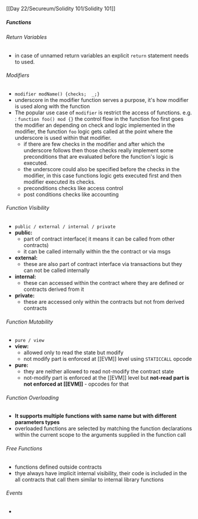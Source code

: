 [[Day 22/Secureum/Solidity 101/Solidity 101]]
##### Functions
###### Return Variables
- in case of unnamed return variables an explicit `return` statement needs to used.
###### Modifiers
- ```modifier modName() {checks;  _;}```
- underscore in the modifier function serves a purpose, it's how modifier is used along with the function
- The popular use case of `modifier` is restrict the access of functions.
	e.g. : `function foo() mod {}` the control flow in the function foo first goes the modifier an depending on check and logic implemented in the modifier, the function `foo` logic gets called at the point where the underscore is used within that modifier.
	- if there are few checks in the modifier and after which the underscore follows then those checks really implement some preconditions that are evaluated before the function's logic is executed.
	- the underscore could also be specified before the checks in the modifier, in this case functions logic gets executed first and then modifier executed its checks.
	- preconditions checks like access control
	- post conditions checks like accounting 
###### Function Visibility
- `public / external / internal / private`
- **public:** 
	- part of contract interface( it means it can be called from other contracts)
	- it can be called internally within the the contract or via msgs
- **external:**
	- these are also part of contract interface via transactions but they can not be called internally
- **internal:**
	- these can accessed within the contract where they are defined or contracts derived from it
- **private:**
	- these are accessed only within the contracts but not from derived contracts
###### Function Mutability
- `pure / view`
- **view:**
	- allowed only to read the state but modify
	- not modify part is enforced at [[EVM]] level using `STATICCALL` opcode
- **pure:**
	- they are neither allowed to read not-modify the contract state
	- not-modify part is enforced at the [[EVM]] level but **not-read part is not enforced at [[EVM]]** - opcodes for that
###### Function Overloading
- **It supports multiple functions with same name but with different parameters types**
- overloaded functions are selected by matching the function declarations within the current scope to the arguments supplied in the function call
###### Free Functions
- functions defined outside contracts
- thye always have implicit internal visibility, their code is included in the all contracts that call them similar to internal library functions
###### Events
- 